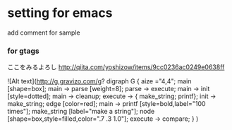# setting for emacs
add comment for sample
### for gtags
ここをみるよろし
http://qiita.com/yoshizow/items/9cc0236ac0249e0638ff


![Alt text](http://g.gravizo.com/g?
  digraph G {
    aize ="4,4";
    main [shape=box];
    main -> parse [weight=8];
    parse -> execute;
    main -> init [style=dotted];
    main -> cleanup;
    execute -> { make_string; printf};
    init -> make_string;
    edge [color=red];
    main -> printf [style=bold,label="100 times"];
    make_string [label="make a string"];
    node [shape=box,style=filled,color=".7 .3 1.0"];
    execute -> compare;
  }
)
